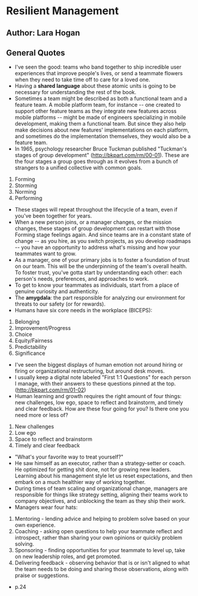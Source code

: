 # Resilient Management
## Author: Lara Hogan
 
## General Quotes
- I've seen the good: teams who band together to ship incredible user experiences that improve people's lives, or send a teammate flowers when they need to take time off to care for a loved one.
- Having a **shared language** about these atomic units is going to be necessary for understanding the rest of the book.
- Sometimes a team might be described as both a functional team and a feature team. A mobile platform team, for instance -- one created to support other feature teams as they integrate new features across mobile platforms -- might be made of engineers specializing in mobile development, making them a functional team. But since they also help make decisions about new features' implementations on each platform, and sometimes do the implementation themselves, they would also be a feature team.
- In 1965, psychology researcher Bruce Tuckman published "Tuckman's stages of group development" (http://bkpart.com/rm/00-01). These are the four stages a group goes through as it evolves from a bunch of strangers to a unified collective with common goals.
1. Forming
1. Storming
1. Norming
1. Performing
- These stages will repeat throughout the lifecycle of a team, even if you've been together for years.
- When a new person joins, or a manager changes, or the mission changes, these stages of group development can restart with those Forming stage feelings again. And since teams are in a constant state of change -- as you hire, as you switch projects, as you develop roadmaps -- you have an opportunity to address what's missing and how your teammates want to grow.
- As a manager, one of your primary jobs is to foster a foundation of trust on our team. This will be the underpinning of the team's overall health. To foster trust, you've gotta start by understanding each other: each person's needs, preferences, and approaches to work.
- To get to know your teammates as individuals, start from a place of genuine curiosity and authenticity.
- The **amygdala**: the part responsible for analyzing our environment for threats to our safety (or for rewards).
- Humans have six core needs in the workplace (BICEPS):
1. Belonging
1. Improvement/Progress
1. Choice
1. Equity/Fairness
1. Predictability
1. Significance
- I've seen the biggest displays of human emotion not around hiring or firing or organizational restructuring, but around desk moves.
- I usually keep a digital note labeled "First 1:1 Questions" for each person I manage, with their answers to these questions pinned at the top. (http://bkpart.com/rm/01-02)
- Human learning and growth requires the right amount of four things: new challenges, low ego, space to reflect and brainstorm, and timely and clear feedback. How are these four going for you? Is there one you need more or less of?
1. New challenges
1. Low ego
1. Space to reflect and brainstorm
1. Timely and clear feedback
- "What's your favorite way to treat yourself?"
- He saw himself as an executor, rather than a strategy-setter or coach. He optimized for getting shit done, not for growing new leaders. Learning about his management style let us reset expectations, and then embark on a much healthier way of working together.
- During times of team scaling and organizational change, managers are responsible for things like strategy setting, aligning their teams work to company objectives, and unblocking the team as they ship their work.
- Managers wear four hats:
1. Mentoring - lending advice and helping to problem solve based on your own experience.
1. Coaching - asking open questions to help your teammate reflect and introspect, rather than sharing your own opinions or quickly problem solving.
1. Sponsoring - finding opportunities for your teammate to level up, take on new leadership roles, and get promoted.
1. Delivering feedback - observing behavior that is or isn't aligned to what the team needs to be doing and sharing those observations, along with praise or suggestions.
- p.24
